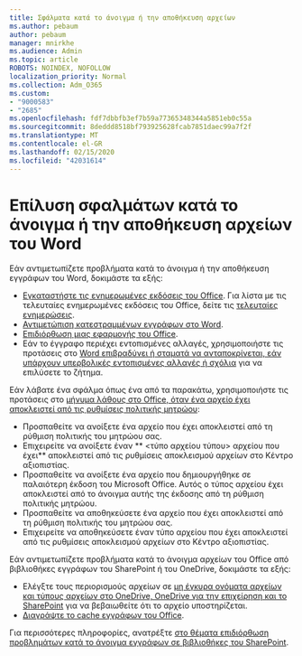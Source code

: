 ```yaml
---
title: Σφάλματα κατά το άνοιγμα ή την αποθήκευση αρχείων
ms.author: pebaum
author: pebaum
manager: mnirkhe
ms.audience: Admin
ms.topic: article
ROBOTS: NOINDEX, NOFOLLOW
localization_priority: Normal
ms.collection: Adm_O365
ms.custom:
- "9000583"
- "2685"
ms.openlocfilehash: fdf7dbbfb3ef7b59a77365348344a5851eb0c55a
ms.sourcegitcommit: 8deddd8518bf793925628fcab7851daec99a7f2f
ms.translationtype: MT
ms.contentlocale: el-GR
ms.lasthandoff: 02/15/2020
ms.locfileid: "42031614"
---
```

# <a name="resolve-errors-opening-or-saving-word-files"></a>Επίλυση σφαλμάτων κατά το άνοιγμα ή την αποθήκευση αρχείων του Word

Εάν αντιμετωπίζετε προβλήματα κατά το άνοιγμα ή την αποθήκευση εγγράφων του Word, δοκιμάστε τα εξής:

- [Εγκαταστήστε τις ενημερωμένες εκδόσεις του Office](https://support.office.com/article/2ab296f3-7f03-43a2-8e50-46de917611c5). Για λίστα με τις τελευταίες ενημερωμένες εκδόσεις του Office, δείτε τις [τελευταίες ενημερώσεις](https://docs.microsoft.com/officeupdates/office-updates-msi).
- [Αντιμετώπιση κατεστραμμένων εγγράφων στο Word](https://docs.microsoft.com/office/troubleshoot/word/damaged-documents-in-word).
- [Επιδιόρθωση μιας εφαρμογής του Office](https://support.office.com/Article/Repair-an-Office-application-7821d4b6-7c1d-4205-aa0e-a6b40c5bb88b).
- Εάν το έγγραφο περιέχει εντοπισμένες αλλαγές, χρησιμοποιήστε τις προτάσεις στο [Word επιβραδύνει ή σταματά να ανταποκρίνεται, εάν υπάρχουν υπερβολικές εντοπισμένες αλλαγές ή σχόλια](https://docs.microsoft.com/en-us/office/troubleshoot/word/word-stops-responding) για να επιλύσετε το ζήτημα.

Εάν λάβατε ένα σφάλμα όπως ένα από τα παρακάτω, χρησιμοποιήστε τις προτάσεις στο [μήνυμα λάθους στο Office, όταν ένα αρχείο έχει αποκλειστεί από τις ρυθμίσεις πολιτικής μητρώου](https://docs.microsoft.com/office/troubleshoot/settings/file-blocked-in-office):

- Προσπαθείτε να ανοίξετε ένα αρχείο που έχει αποκλειστεί από τη ρύθμιση πολιτικής του μητρώου σας.
- Επιχειρείτε να ανοίξετε έναν ** \<τύπο αρχείου τύπου\> αρχείου που έχει** αποκλειστεί από τις ρυθμίσεις αποκλεισμού αρχείων στο Κέντρο αξιοπιστίας.
- Προσπαθείτε να ανοίξετε ένα αρχείο που δημιουργήθηκε σε παλαιότερη έκδοση του Microsoft Office. Αυτός ο τύπος αρχείου έχει αποκλειστεί από το άνοιγμα αυτής της έκδοσης από τη ρύθμιση πολιτικής μητρώου.
- Προσπαθείτε να αποθηκεύσετε ένα αρχείο που έχει αποκλειστεί από τη ρύθμιση πολιτικής του μητρώου σας.
- Επιχειρείτε να αποθηκεύσετε έναν τύπο αρχείου που έχει αποκλειστεί από τις ρυθμίσεις αποκλεισμού αρχείων στο Κέντρο αξιοπιστίας.

Εάν αντιμετωπίζετε προβλήματα κατά το άνοιγμα αρχείων του Office από βιβλιοθήκες εγγράφων του SharePoint ή του OneDrive, δοκιμάστε τα εξής:

- Ελέγξτε τους περιορισμούς αρχείων σε [μη έγκυρα ονόματα αρχείων και τύπους αρχείων στο OneDrive, OneDrive για την επιχείρηση και το SharePoint](https://support.office.com/article/64883a5d-228e-48f5-b3d2-eb39e07630fa) για να βεβαιωθείτε ότι το αρχείο υποστηρίζεται. 
- [Διαγράψτε το cache εγγράφων του Office](https://support.office.com/article/b1d3765e-d71b-4bb8-99ca-acd22c42995d
). 

Για περισσότερες πληροφορίες, ανατρέξτε [στο θέματα επιδιόρθωση προβλημάτων κατά το άνοιγμα εγγράφων σε βιβλιοθήκες του SharePoint](https://support.office.com/article/31329fa1-4ad0-47fc-95d8-bb0c5b12a536).